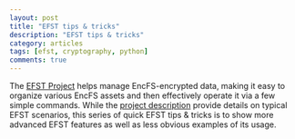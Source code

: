 ```yaml
---
layout: post
title: "EFST tips & tricks"
description: "EFST tips & tricks"
category: articles
tags: [efst, cryptography, python]
comments: true
---
```


The [EFST Project](https://github.com/akpw/efst) helps manage EncFS-encrypted data, making it easy to organize various EncFS assets and then effectively operate it via a few simple commands. While the [project description](https://github.com/akpw/efst#description) provide details on typical EFST scenarios, this series of quick EFST tips & tricks is to show more advanced EFST features as well as less obvious examples of its usage.
